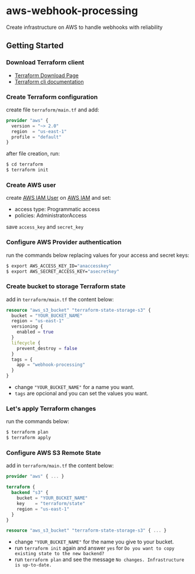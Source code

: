 # aws-webhook-processing
Create infrastructure on AWS to handle webhooks with reliability

## Getting Started

### Download Terraform client

- [Terraform Download Page](https://www.terraform.io/downloads.html)
- [Terraform cli documentation](https://www.terraform.io/docs/cli-index.html)

### Create Terraform configuration

create file `terraform/main.tf` and add:

```terraform
provider "aws" {
  version = "~> 2.0"
  region  = "us-east-1"
  profile = "default"
}
```

after file creation, run:

```sh
$ cd terraform
$ terraform init
```

### Create AWS user

create [AWS IAM User](https://docs.aws.amazon.com/IAM/latest/UserGuide/id_users.html) on [AWS IAM](https://aws.amazon.com/pt/iam/) and set:

- access type: Programmatic access
- policies: AdministratorAccess

save `access_key` and `secret_key`


### Configure AWS Provider authentication

run the commands below replacing values for your access and secret keys:

```sh
$ export AWS_ACCESS_KEY_ID="anaccesskey"
$ export AWS_SECRET_ACCESS_KEY="asecretkey"
```

### Create bucket to storage Terraform state

add in `terraform/main.tf` the content below:

```terraform
resource "aws_s3_bucket" "terraform-state-storage-s3" {
  bucket = "YOUR_BUCKET_NAME"
  region = "us-east-1"
  versioning {
    enabled = true
  }
  lifecycle {
    prevent_destroy = false
  }
  tags = {
    app = "webhook-processing"
  }
}
```

- change `"YOUR_BUCKET_NAME"` for a name you want.
- `tags` are opcional and you can set the values you want.

### Let's apply Terraform changes

run the commands below:

```sh
$ terraform plan
$ terraform apply
```

### Configure AWS S3 Remote State

add in `terraform/main.tf` the content below:

```terraform
provider "aws" { ... }

terraform {
  backend "s3" {
    bucket = "YOUR_BUCKET_NAME"
    key    = "terraform/state"
    region = "us-east-1"
  }
}

resource "aws_s3_bucket" "terraform-state-storage-s3" { ... }
```

- change `"YOUR_BUCKET_NAME"` for the name you give to your bucket.
- run `terraform init` again and answer `yes` for `Do you want to copy existing state to the new backend?`
- run `terraform plan` and see the message `No changes. Infrastructure is up-to-date.`